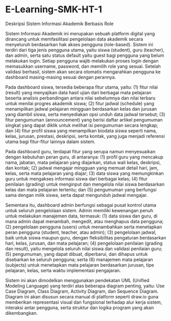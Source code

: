 # E-Learning-SMK-HT-1

Deskripsi Sistem Informasi Akademik Berbasis Role

Sistem Informasi Akademik ini merupakan sebuah platform digital yang dirancang untuk memfasilitasi pengelolaan data akademik secara menyeluruh berdasarkan hak akses pengguna (role-based). Sistem ini terdiri dari tiga jenis pengguna utama, yaitu siswa (student), guru (teacher), dan admin, serta satu status default yaitu guest bagi pengguna yang belum melakukan login. Setiap pengguna wajib melakukan proses login dengan memasukkan username, password, dan memilih role yang sesuai. Setelah validasi berhasil, sistem akan secara otomatis mengarahkan pengguna ke dashboard masing-masing sesuai dengan perannya.

Pada dashboard siswa, tersedia beberapa fitur utama, yaitu: (1) fitur nilai (result) yang menyajikan data hasil ujian dari berbagai mata pelajaran beserta analisis perbandingan antara nilai sebelumnya dan nilai terbaru untuk menilai progres akademik siswa; (2) fitur jadwal (schedule) yang menampilkan jadwal pelajaran mingguan berdasarkan kelas dan jurusan yang diambil siswa, serta menyediakan opsi unduh data jadwal tersebut; (3) fitur pengumuman (announcement) yang berisi daftar artikel pengumuman singkat yang dapat diklik untuk melihat isi pengumuman secara lengkap; dan (4) fitur profil siswa yang menampilkan biodata siswa seperti nama, kelas, jurusan, prestasi, deskripsi, serta kontak, yang juga menjadi referensi utama bagi fitur-fitur lainnya dalam sistem.

Pada dashboard guru, terdapat fitur yang serupa namun menyesuaikan dengan kebutuhan peran guru, di antaranya: (1) profil guru yang mencakup nama, jabatan, mata pelajaran yang diajarkan, status wali kelas, deskripsi, dan kontak; (2) jadwal mengajar mingguan yang memuat detail hari, jam, kelas, serta mata pelajaran yang diajar; (3) data siswa yang memungkinkan guru untuk mengakses informasi siswa dari berbagai kelas; (4) fitur penilaian (grading) untuk menginput dan mengelola nilai siswa berdasarkan kelas dan mata pelajaran tertentu; dan (5) pengumuman yang berfungsi sama dengan milik siswa, serta dapat mengunduh jadwal mengajar.

Sementara itu, dashboard admin berfungsi sebagai pusat kontrol utama untuk seluruh pengelolaan sistem. Admin memiliki kewenangan penuh untuk melakukan manajemen data, termasuk: (1) data siswa dan guru, di mana admin dapat menambah, mengedit, atau menghapus data pengguna; (2) pengelolaan pengguna (users) untuk menambahkan serta menetapkan peran pengguna (student, teacher, atau admin); (3) pengelolaan jadwal, baik untuk siswa maupun guru, dengan fleksibilitas pengaturan berdasarkan hari, kelas, jurusan, dan mata pelajaran; (4) pengelolaan penilaian (grading dan result), yaitu mengelola seluruh nilai siswa dan validasi penilaian guru; (5) pengumuman, yang dapat dibuat, diperbarui, dan dihapus untuk disebarkan ke seluruh pengguna; serta (6) manajemen mata pelajaran (subjects) untuk menetapkan mata pelajaran berdasarkan jurusan, tipe pelajaran, kelas, serta waktu implementasi pengajaran.

Sistem ini akan dimodelkan menggunakan pendekatan UML (Unified Modeling Language) yang terdiri atas beberapa diagram penting, yaitu: Use Case Diagram, Class Diagram, Activity Diagram, dan Sequence Diagram. Diagram ini akan disusun secara manual di platform seperti draw.io guna memberikan representasi visual dan fungsional terhadap alur kerja sistem, interaksi antar pengguna, serta struktur dan logika program yang akan dikembangkan.

